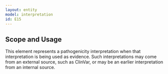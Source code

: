 ```yaml
---
layout: entity
model: interpretation
id: E15
---
```


Scope and Usage
---------------

This element represents a pathogenicity interpretation when that interpretation is being used as evidence.  Such interpretations may come from an external source, such as ClinVar, or may be an earlier interpretation from an internal source. 
